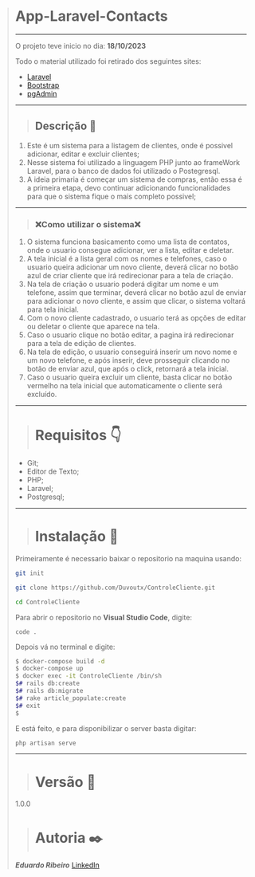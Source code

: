 ># App-Laravel-Contacts
>---
>O projeto teve inicio no dia: **18/10/2023**
>
>Todo o material utilizado foi retirado dos seguintes sites:
>* [Laravel](https://laravel.com/docs/10.x)
>* [Bootstrap](https://getbootstrap.com/)
>* [pgAdmin](https://www.pgadmin.org/)
>---
>>## Descrição :page_facing_up:
>
> 1. Este é um sistema para a listagem de clientes, onde é possivel adicionar, editar e excluir clientes;
> 2. Nesse sistema foi utilizado a linguagem PHP junto ao frameWork Laravel, para o banco de dados foi utilizado o Postegresql.
> 3. A ideia primaria é começar um sistema de compras, então essa é a primeira etapa, devo continuar adicionando funcionalidades para que o sistema fique o mais completo possivel;
>----
>>  ### :x:Como utilizar o sistema:x: 
>
> 1. O sistema funciona basicamento como uma lista de contatos, onde o usuario consegue adicionar, ver a lista, editar e deletar.
> 2. A tela inicial é a lista geral com os nomes e telefones, caso o usuario queira adicionar um novo cliente, deverá clicar no botão azul de criar cliente que irá redirecionar para a tela de criação.
> 3. Na tela de criação o usuario poderá digitar um nome e um telefone, assim que terminar, deverá clicar no botão azul de enviar para adicionar o novo cliente, e assim que clicar, o sistema voltará para tela inicial.
> 4. Com o novo cliente cadastrado, o usuario terá as opções de editar ou deletar o cliente que aparece na tela.
> 5. Caso o usuario clique no botão editar, a pagina irá redirecionar para a tela de edição de clientes.
> 6. Na tela de edição, o usuario conseguirá inserir um novo nome e um novo telefone, e após inserir, deve prosseguir clicando no botão de enviar azul, que após o click, retornará a tela inicial.
> 7. Caso o usuario queira excluir um cliente, basta clicar no botão vermelho na tela inicial que automaticamente o cliente será excluído.
>---
>># Requisitos :point_down:
>- Git;
>- Editor de Texto;
>- PHP;
>- Laravel;
>- Postgresql;
>----
>># Instalação :hammer:
>Primeiramente é necessario baixar o repositorio na maquina usando:
>```bash
>git init
>
>git clone https://github.com/Duvoutx/ControleCliente.git
>
>cd ControleCliente
>
>```
>Para abrir o repositorio no __Visual Studio Code__, digite:
>
>`code .`
>
>Depois vá no terminal e digite:
>```bash
>$ docker-compose build -d
>$ docker-compose up
>$ docker exec -it ControleCliente /bin/sh
>$# rails db:create
>$# rails db:migrate
>$# rake article_populate:create
>$# exit
>$
>```
>
>E está feito, e para disponibilizar  o server basta digitar:
>
>```
>php artisan serve
>```
>---
>># Versão :pencil:
>1.0.0
>># Autoria  :black_nib:
>___Eduardo Ribeiro___  [LinkedIn](www.linkedin.com/in/eduardo-ribeiro-santana-9271a4214)
>